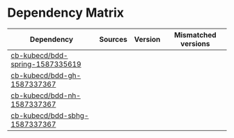 # Dependency Matrix

Dependency | Sources | Version | Mismatched versions
---------- | ------- | ------- | -------------------
[cb-kubecd/bdd-spring-1587335619](https://github.com/cb-kubecd/bdd-spring-1587335619.git) |  | []() | 
[cb-kubecd/bdd-gh-1587337367](https://github.com/cb-kubecd/bdd-gh-1587337367.git) |  | []() | 
[cb-kubecd/bdd-nh-1587337367](https://github.com/cb-kubecd/bdd-nh-1587337367.git) |  | []() | 
[cb-kubecd/bdd-sbhg-1587337367](https://github.com/cb-kubecd/bdd-sbhg-1587337367.git) |  | []() | 
